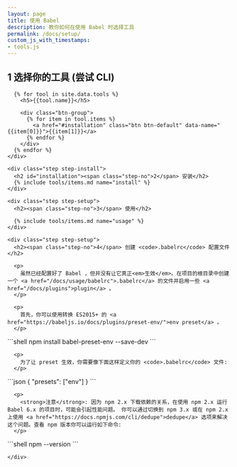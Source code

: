 ```yaml
---
layout: page
title: 使用 Babel
description: 教你如何在使用 Babel 时选择工具
permalink: /docs/setup/
custom_js_with_timestamps:
- tools.js
---
```


<div class="container docs-content">
  <div class="step-wizard">
    <div class="step">
      <h2><span class="step-no">1</span> 选择你的工具 (尝试 CLI)</h2>

      {% for tool in site.data.tools %}
        <h5>{{tool.name}}</h5>

        <div class="btn-group">
          {% for item in tool.items %}
            <a href="#installation" class="btn btn-default" data-name="{{item[0]}}">{{item[1]}}</a>
          {% endfor %}
        </div>
      {% endfor %}
    </div>

    <div class="step step-install">
      <h2 id="installation"><span class="step-no">2</span> 安装</h2>
      {% include tools/items.md name="install" %}
    </div>

    <div class="step step-setup">
      <h2><span class="step-no">3</span> 使用</h2>

      {% include tools/items.md name="usage" %}
    </div>

    <div class="step step-setup">
      <h2><span class="step-no">4</span> 创建 <code>.babelrc</code> 配置文件</h2>

      <p>
        虽然已经配置好了 Babel ，但并没有让它真正<em>生效</em>。在项目的根目录中创建一个 <a href="/docs/usage/babelrc">.babelrc</a> 的文件并启用一些 <a href="/docs/plugins">plugin</a> 。
      </p>

      <p>
        首先，你可以使用转换 ES2015+ 的 <a href="https://babeljs.io/docs/plugins/preset-env/">env preset</a> 。 
      </p>

<!--lint disable no-shortcut-reference-link, no-undefined-references-->
<div markdown="1">
```shell
npm install babel-preset-env --save-dev
```
</div>
<!--lint enable no-shortcut-reference-link, no-undefined-references-->

      <p>
        为了让 preset 生效，你需要像下面这样定义你的 <code>.babelrc</code> 文件:
      </p>

<!--lint disable no-shortcut-reference-link, no-undefined-references-->
<div markdown="1">
```json
{
  "presets": ["env"]
}
```
</div>
<!--lint enable no-shortcut-reference-link, no-undefined-references-->

      <p>
        <strong>注意</strong>: 因为 npm 2.x 下载依赖的关系，在使用 npm 2.x 运行 Babel 6.x 的项目时，可能会引起性能问题。 你可以通过切换到 npm 3.x 或在 npm 2.x 上使用 <a href="https://docs.npmjs.com/cli/dedupe">dedupe</a> 选项来解决这个问题。查看 npm 版本你可以运行如下命令:
      </p>

<!--lint disable no-shortcut-reference-link, no-undefined-references-->
<div markdown="1">
```shell
npm --version
```
</div>
<!--lint enable no-shortcut-reference-link, no-undefined-references-->

    </div>
  </div>
</div>
